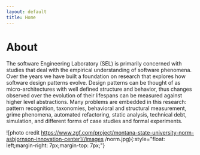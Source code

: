 ```yaml
---
layout: default
title: Home
---
```

# About
The software Engineering Laboratory (SEL) is primarily concerned with studies that deal with the empirical understanding of software phenomena. 
Over the years we have built a foundation on research that explores how software design patterns evolve. 
Design patterns can be thought of as micro-architectures with well defined structure and behavior, thus changes observed over the evolution of their lifespans can be measured against higher level abstractions. 
Many problems are embedded in this research: pattern recognition, taxonomies, behavioral and structural measurement, grime phenomena, automated refactoring, static analysis, technical debt, simulation, and different forms of case studies and formal experiments.

![photo credit https://www.zgf.com/project/montana-state-university-norm-asbjornson-innovation-center](/images
/norm.jpg){:style="float: left;margin-right: 7px;margin-top: 7px;"}